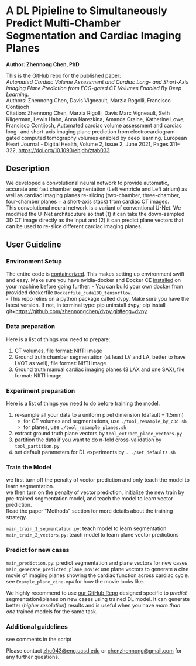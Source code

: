# A DL Pipieline to Simultaneously Predict Multi-Chamber Segmentation and Cardiac Imaging Planes
**Author: Zhennong Chen, PhD**<br />

This is the GitHub repo for the published paper: <br />
*Automated Cardiac Volume Assessment and Cardiac Long- and Short-Axis Imaging Plane Prediction from ECG-gated CT Volumes Enabled By Deep Learning.*<br />
Authors: Zhennong Chen, Davis Vigneault, Marzia Rogolli, Francisco Contijoch<br />
Citation: Zhennong Chen, Marzia Rigolli, Davis Marc Vigneault, Seth Kligerman, Lewis Hahn, Anna Narezkina, Amanda Craine, Katherine Lowe, Francisco Contijoch, Automated cardiac volume assessment and cardiac long- and short-axis imaging plane prediction from electrocardiogram-gated computed tomography volumes enabled by deep learning, European Heart Journal - Digital Health, Volume 2, Issue 2, June 2021, Pages 311–322, https://doi.org/10.1093/ehjdh/ztab033

## Description
We developed a convolutional neural network to provide automatic, accurate and fast chamber segmentation (Left ventricle and Left atrium) as well as cardiac imaging planes re-slicing (two-chamber, three-chamber, four-chamber planes + a short-axis stack) from cardiac CT images. <br />
This convolutional neural network is a variant of conventional U-Net. We modified the U-Net architecuture so that (1) it can take the down-sampled 3D CT image directly as the input and (2) it can predict plane vectors that can be used to re-slice different cardiac imaging planes.

## User Guideline
### Environment Setup
The entire code is [containerized](https://www.docker.com/resources/what-container). This makes setting up environment swift and easy. Make sure you have nvidia-docker and Docker CE [installed](https://docs.nvidia.com/datacenter/cloud-native/container-toolkit/install-guide.html#docker) on your machine before going further. 
    - You can build your own docker from provided dockerfile ```Dockerfile_cuda100_tensorflow```. <br />
    - This repo relies on a python package called dvpy. Make sure you have the latest version. If not, in terminal type: pip uninstall dvpy; pip install git+https://github.com/zhennongchen/dvpy.git#egg=dvpy

### Data preparation
Here is a list of things you need to prepare:
1. CT volumes, file format: NIfTI image
2. Ground truth chamber segmentation (at least LV and LA, better to have LVOT as well), file format: NIfTI image
3. Ground truth manual cardiac imaging planes (3 LAX and one SAX), file format: NIfTI image

### Experiment preparation
Here is a list of things you need to do before training the model.
1. re-sample all your data to a uniform pixel dimension (dafault = 1.5mm)
    - for CT volumes and segmentations, use ```./tool_resample_by_c3d.sh```
    - for planes, use ```./tool_resample_planes.sh```
2. extract ground truth plane vectors by ```tool_extract_plane_vectors.py```
3. partition the data if you want to do n-fold cross-validation by ```tool_partition.py``` 
4. set default parameters for DL experiments by ```. ./set_defaults.sh```

### Train the Model
we first turn off the penalty of vector prediction and only teach the model to learn segmentation.<br />
we then turn on the penalty of vector prediction, initialize the new train by pre-trained segmentation model, and teach the model to learn vector prediction.<br />
Read the paper "Methods" section for more details about the training strategy.

```main_train_1_segmentation.py```: teach model to learn segmentation<br />
```main_train_2_vectors.py```: teach model to learn plane vector predictions<br />

### Predict for new cases
```main_prediction.py```: predict segmentation and plane vectors for new cases<br />
```main_generate_predicted_plane_movie```: use plane vectors to generate a cine movie of imaging planes showing the cardiac function across cardiac cycle. see ```Example_plane_cine.mp4``` for how the movie looks like. <br />

We highly recommend to use [our GitHub Repo](https://github.com/ucsd-fcrl/DL_CT_Seg-Plane_Prediction_Final_v_ZC) designed specific to *predict* segmentation&planes on new cases using trained DL model. It can generate better (*higher resolution*) results and is useful when you have *more than one* trained models for the same task.


### Additional guidelines
see comments in the script

Please contact zhc043@eng.ucsd.edu or chenzhennong@gmail.com for any further questions.





